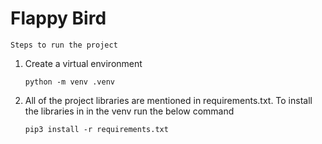 # Flappy Bird

    Steps to run the project
   
  1. Create a virtual environment
     
     `python -m venv .venv`

  2. All of the project libraries are mentioned in
     requirements.txt. To install the libraries in 
     in the venv run the below command
       
     `pip3 install -r requirements.txt`
    
